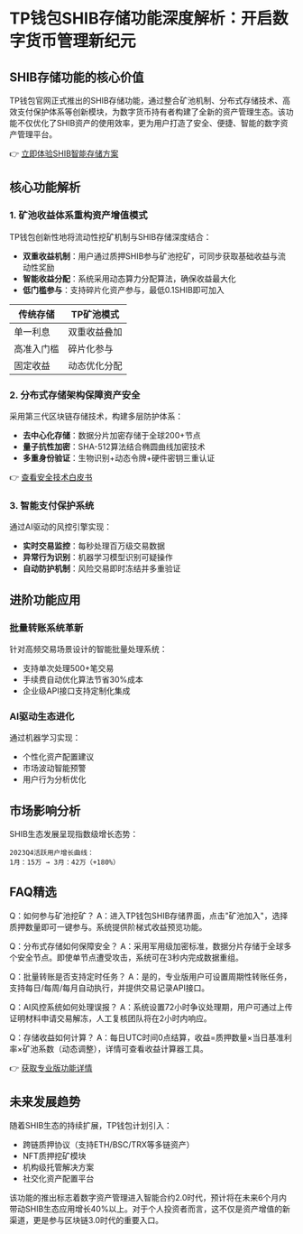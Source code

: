 # TP钱包SHIB存储功能深度解析：开启数字货币管理新纪元

## SHIB存储功能的核心价值
TP钱包官网正式推出的SHIB存储功能，通过整合矿池机制、分布式存储技术、高效支付保护体系等创新模块，为数字货币持有者构建了全新的资产管理生态。该功能不仅优化了SHIB资产的使用效率，更为用户打造了安全、便捷、智能的数字资产管理平台。

👉 [立即体验SHIB智能存储方案](https://bit.ly/okx_welcome)

## 核心功能解析

### 1. 矿池收益体系重构资产增值模式
TP钱包创新性地将流动性挖矿机制与SHIB存储深度结合：
- **双重收益机制**：用户通过质押SHIB参与矿池挖矿，可同步获取基础收益与流动性奖励
- **智能收益分配**：系统采用动态算力分配算法，确保收益最大化
- **低门槛参与**：支持碎片化资产参与，最低0.1SHIB即可加入

| 传统存储 | TP矿池模式 |
|---------|------------|
| 单一利息 | 双重收益叠加 |
| 高准入门槛 | 碎片化参与 |
| 固定收益 | 动态优化分配 |

### 2. 分布式存储架构保障资产安全
采用第三代区块链存储技术，构建多层防护体系：
- **去中心化存储**：数据分片加密存储于全球200+节点
- **量子抗性加密**：SHA-512算法结合椭圆曲线加密技术
- **多重身份验证**：生物识别+动态令牌+硬件密钥三重认证

👉 [查看安全技术白皮书](https://bit.ly/okx_welcome)

### 3. 智能支付保护系统
通过AI驱动的风控引擎实现：
- **实时交易监控**：每秒处理百万级交易数据
- **异常行为识别**：机器学习模型识别可疑操作
- **自动防护机制**：风险交易即时冻结并多重验证

## 进阶功能应用

### 批量转账系统革新
针对高频交易场景设计的智能批量处理系统：
- 支持单次处理500+笔交易
- 手续费自动优化算法节省30%成本
- 企业级API接口支持定制化集成

### AI驱动生态进化
通过机器学习实现：
- 个性化资产配置建议
- 市场波动智能预警
- 用户行为分析优化

## 市场影响分析
SHIB生态发展呈现指数级增长态势：
```
2023Q4活跃用户增长曲线：
1月：15万 → 3月：42万（+180%）
```

## FAQ精选

Q：如何参与矿池挖矿？
A：进入TP钱包SHIB存储界面，点击"矿池加入"，选择质押数量即可一键参与。系统提供阶梯式收益预览功能。

Q：分布式存储如何保障安全？
A：采用军用级加密标准，数据分片存储于全球多个安全节点。即使单节点遭受攻击，系统可在3秒内完成数据重组。

Q：批量转账是否支持定时任务？
A：是的，专业版用户可设置周期性转账任务，支持每日/每周/每月自动执行，并提供交易记录API接口。

Q：AI风控系统如何处理误报？
A：系统设置72小时争议处理期，用户可通过上传证明材料申请交易解冻，人工复核团队将在2小时内响应。

Q：存储收益如何计算？
A：每日UTC时间0点结算，收益=质押数量×当日基准利率×矿池系数（动态调整），详情可查看收益计算器工具。

👉 [获取专业版功能详情](https://bit.ly/okx_welcome)

## 未来发展趋势
随着SHIB生态的持续扩展，TP钱包计划引入：
- 跨链质押协议（支持ETH/BSC/TRX等多链资产）
- NFT质押挖矿模块
- 机构级托管解决方案
- 社交化资产配置平台

该功能的推出标志着数字资产管理进入智能合约2.0时代，预计将在未来6个月内带动SHIB生态应用增长40%以上。对于个人投资者而言，这不仅是资产增值的新渠道，更是参与区块链3.0时代的重要入口。